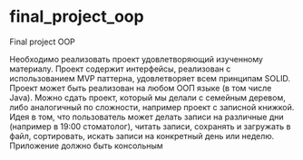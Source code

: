 # final_project_oop
 Final project OOP

Необходимо реализовать проект удовлетворяющий изученному материалу. 
Проект содержит интерфейсы, реализован с использованием MVP паттерна, 
удовлетворяет всем принципам SOLID. 
Проект может быть реализован на любом ООП языке (в том числе Java). 
Можно сдать проект, который мы делали с семейным деревом, 
либо аналогичный по сложности, например проект с записной книжкой. 
Идея в том, что пользователь может делать записи на различные дни 
(например в 19:00 стоматолог), читать записи, сохранять и загружать в 
файл, сортировать, искать записи на конкретный день или неделю.
Приложение должно быть консольным